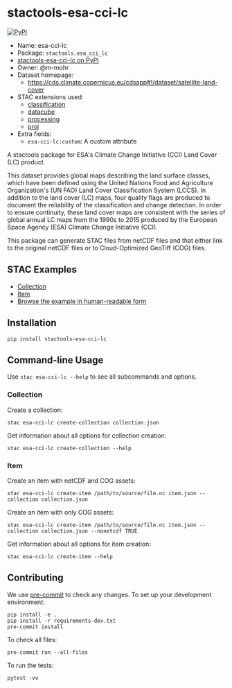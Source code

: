 # stactools-esa-cci-lc

[![PyPI](https://img.shields.io/pypi/v/stactools-esa-cci-lc)](https://pypi.org/project/stactools-esa-cci-lc/)

- Name: esa-cci-lc
- Package: `stactools.esa_cci_lc`
- [stactools-esa-cci-lc on PyPI](https://pypi.org/project/stactools-esa-cci-lc/)
- Owner: @m-mohr
- Dataset homepage:
  - <https://cds.climate.copernicus.eu/cdsapp#!/dataset/satellite-land-cover>
- STAC extensions used:
  - [classification](https://github.com/stac-extensions/classification/)
  - [datacube](https://github.com/stac-extensions/datacube/)
  - [processing](https://github.com/stac-extensions/processing/)
  - [proj](https://github.com/stac-extensions/projection/)
- Extra fields:
  - `esa-cci-lc:custom`: A custom attribute

A stactools package for ESA's Climate Change Initiative (CCI) Land Cover (LC)
product.

This dataset provides global maps describing the land surface classes,
which have been defined using the United Nations Food and Agriculture
Organization's (UN FAO) Land Cover Classification System (LCCS).
In addition to the land cover (LC) maps, four quality flags are produced to
document the reliability of the classification and change detection.
In order to ensure continuity, these land cover maps are consistent with the
series of global annual LC maps from the 1990s to 2015 produced by the
European Space Agency (ESA) Climate Change Initiative (CCI).

This package can generate STAC files from netCDF files and that either link to
the original netCDF files or to Cloud-Optimized GeoTiff (COG) files.

## STAC Examples

- [Collection](examples/collection.json)
- [Item](examples/item.json)
- [Browse the example in human-readable form](https://radiantearth.github.io/stac-browser/#/external/raw.githubusercontent.com/stactools-packages/esa-cci-lc/main/examples/collection.json)

## Installation

```shell
pip install stactools-esa-cci-lc
```

## Command-line Usage

Use `stac esa-cci-lc --help` to see all subcommands and options.

### Collection

Create a collection:

```shell
stac esa-cci-lc create-collection collection.json
```

Get information about all options for collection creation:

```shell
stac esa-cci-lc create-collection --help
```

### Item

Create an item with netCDF and COG assets:

```shell
stac esa-cci-lc create-item /path/to/source/file.nc item.json --collection collection.json
```

Create an item with only COG assets:

```shell
stac esa-cci-lc create-item /path/to/source/file.nc item.json --collection collection.json --nonetcdf TRUE
```

Get information about all options for item creation:

```shell
stac esa-cci-lc create-item --help
```

## Contributing

We use [pre-commit](https://pre-commit.com/) to check any changes.
To set up your development environment:

```shell
pip install -e .
pip install -r requirements-dev.txt
pre-commit install
```

To check all files:

```shell
pre-commit run --all-files
```

To run the tests:

```shell
pytest -vv
```
